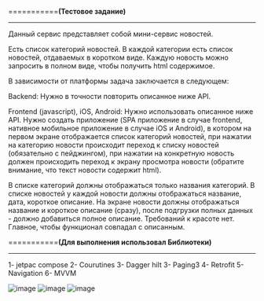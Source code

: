===========**(Тестовое задание)**
____________________________________________________________

Данный сервис представляет собой мини-сервис новостей.

Есть список категорий новостей.
В каждой категории есть список новостей, отдаваемых в коротком виде.
Каждую новость можно запросить в полном виде, чтобы получить html содержимое.

В зависимости от платформы задача заключается в следующем:

Backend:
Нужно в точности повторить описанное ниже API.

Frontend (javascript), iOS, Android:
Нужно использовать описанное ниже API.
Нужно создать приложение (SPA приложение в случае frontend, нативное мобильное приложение в случае iOS и Android), в котором на первом экране отображается список категорий новостей, при нажатии на категорию новости происходит переход к списку новостей (обязательно с пейджингом), при нажатии на конкретную новость должен происходить переход к экрану просмотра новости (обратите внимание, что текст новости содержит html).

В списке категорий должны отображаться только названия категорий.
В списке новостей у каждой новости должны отображаться название, дата, короткое описание.
На экране новости должны отображаться название и короткое описание (сразу), после подгрузки полных данных - должно добавиться полное описание.
Требований к красоте нет. Главное, чтобы функционал совпадал с описанным.

===========**(Для выполнения использовал Библиотеки)**
_______________________________________________________________________________
1- jetpac compose 
2- Courutines 
3- Dagger hilt 
3- Paging3 
4- Retrofit
5- Navigation
6- MVVM


![image](https://github.com/user-attachments/assets/82a79e58-8858-4fc1-9bc1-66b10b3ee004)
![image](https://github.com/user-attachments/assets/5d8e48e8-a998-4a50-87e9-c542e7ec1a22)
![image](https://github.com/user-attachments/assets/7eb7e936-5a5d-4993-a928-31d28bbafbbd)


